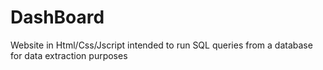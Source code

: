 # DashBoard
Website in Html/Css/Jscript intended to run SQL queries from a database for data extraction purposes
